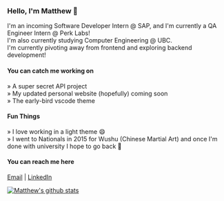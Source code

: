 ### Hello, I'm Matthew 👋
I'm an incoming Software Developer Intern @ SAP, and I'm currently a QA Engineer Intern @ Perk Labs!\
I'm also currently studying Computer Engineering @ UBC.\
I'm currently pivoting away from frontend and exploring backend development!
#### You can catch me working on
» A super secret API project\
» My updated personal website (hopefully) coming soon\
» The early-bird vscode theme
#### Fun Things
» I love working in a light theme 😄\
» I went to Nationals in 2015 for Wushu (Chinese Martial Art) and once I'm done with university I hope to go back 🤞
#### You can reach me here
[Email](mattchow918@gmail.com) | [LinkedIn](https://www.linkedin.com/in/matthewpchow/)

[![Matthew's github stats](https://github-readme-stats.vercel.app/api?username=mpchow&count_private=true&show_icons=true)](https://github.com/anuraghazra/github-readme-stats)
<!--
**mpchow/mpchow** is a ✨ _special_ ✨ repository because its `README.md` (this file) appears on your GitHub profile.

Here are some ideas to get you started:

- 🔭 I’m currently working on ...
- 🌱 I’m currently learning ...
- 👯 I’m looking to collaborate on ...
- 🤔 I’m looking for help with ...
- 💬 Ask me about ...
- 📫 How to reach me: ...
- 😄 Pronouns: ...
- ⚡ Fun fact: ...
-->
